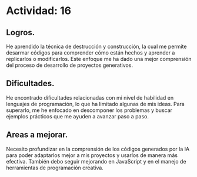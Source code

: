 # Actividad: 16
## Logros.
He aprendido la técnica de destrucción y construcción, la cual me permite desarmar códigos para comprender cómo están hechos y aprender a replicarlos o modificarlos. Este enfoque me ha dado una mejor comprensión del proceso de desarrollo de proyectos generativos.
## Dificultades.
He encontrado dificultades relacionadas con mi nivel de habilidad en lenguajes de programación, lo que ha limitado algunas de mis ideas. Para superarlo, me he enfocado en descomponer los problemas y buscar ejemplos prácticos que me ayuden a avanzar paso a paso.
## Areas a mejorar.
Necesito profundizar en la comprensión de los códigos generados por la IA para poder adaptarlos mejor a mis proyectos y usarlos de manera más efectiva. También debo seguir mejorando en JavaScript y en el manejo de herramientas de programación creativa.
